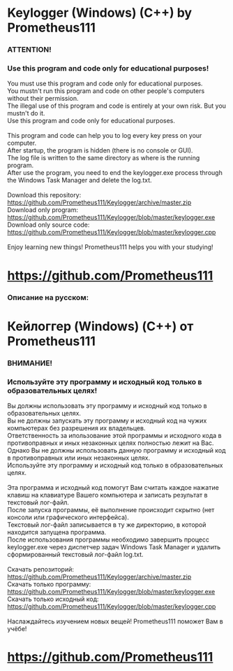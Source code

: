 # Keylogger (Windows) (C++) by Prometheus111

### ATTENTION!
### Use this program and code only for educational purposes!
You must use this program and code only for educational purposes. \
You mustn't run this program and code on other people's computers without their permission. \
The illegal use of this program and code is entirely at your own risk. But you mustn't do it. \
Use this program and code only for educational purposes. \
\
This program and code can help you to log every key press on your computer. \
After startup, the program is hidden (there is no console or GUI). \
The log file is written to the same directory as where is the running program. \
After use the program, you need to end the keylogger.exe process through the Windows Task Manager and delete the log.txt. \
\
Download this repository: https://github.com/Prometheus111/Keylogger/archive/master.zip \
Download only program: https://github.com/Prometheus111/Keylogger/blob/master/keylogger.exe \
Download only source code: https://github.com/Prometheus111/Keylogger/blob/master/keylogger.cpp \
\
Enjoy learning new things! Prometheus111 helps you with your studying!
# https://github.com/Prometheus111 

### Описание на русском:

# Кейлоггер (Windows) (C++) от Prometheus111

### ВНИМАНИЕ!
### Используйте эту программу и исходный код только в образовательных целях!
Вы должны использовать эту программу и исходный код только в образовательных целях. \
Вы не должны запускать эту программу и исходный код на чужих компьютерах без разрешения их владельцев. \
Ответственность за ипользование этой программы и исходного кода в противоправных и иных незаконных целях полностью лежит на Вас. Однако Вы не должны использовать данную программу и исходный код в противоправных или иных незаконных целях. \
Используйте эту программу и исходный код только в образовательных целях. \
\
Эта программа и исходный код помогут Вам считать каждое нажатие клавиш на клавиатуре Вашего компьютера и записать результат в текстовый лог-файл. \
После запуска программы, её выполнение происходит скрытно (нет консоли или графического интерфейса). \
Текстовый лог-файл записывается в ту же директорию, в которой находится запущена программа. \
После использования программы необходимо завершить процесс keylogger.exe через диспетчер задач Windows Task Manager и удалить сформированный текстовый лог-файл log.txt. \
\
Скачать репозиторий: https://github.com/Prometheus111/Keylogger/archive/master.zip \
Скачать только программу: https://github.com/Prometheus111/Keylogger/blob/master/keylogger.exe \
Скачать только исходный код: https://github.com/Prometheus111/Keylogger/blob/master/keylogger.cpp \
\
Наслаждайтесь изучением новых вещей! Prometheus111 поможет Вам в учёбе! 
# https://github.com/Prometheus111 
